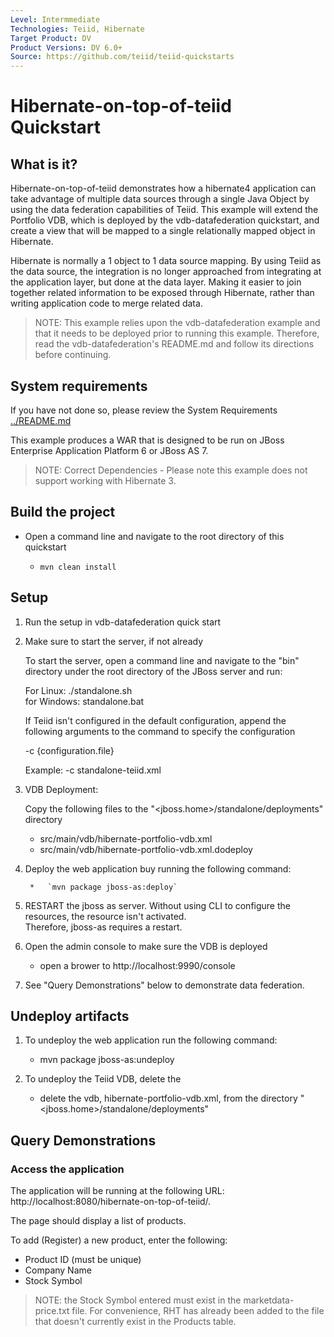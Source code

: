 ```yaml
---
Level: Intermmediate
Technologies: Teiid, Hibernate
Target Product: DV
Product Versions: DV 6.0+
Source: https://github.com/teiid/teiid-quickstarts
---
```


Hibernate-on-top-of-teiid Quickstart
================================

## What is it?

Hibernate-on-top-of-teiid demonstrates how a hibernate4 application can take advantage of multiple data sources through
a single Java Object by using the data federation capabilities of Teiid.  This example will extend the Portfolio VDB, which
is deployed by the vdb-datafederation quickstart, and create a view that will be mapped to a single 
relationally mapped object in Hibernate.

Hibernate is normally a 1 object to 1 data source mapping.  By using Teiid as the data source, the integration is no longer
approached from integrating at the application layer, but done at the data layer.  Making it easier to join together related information to be exposed
through Hibernate, rather than writing application code to merge related data.

> NOTE: This example relies upon the vdb-datafederation example and that it needs to be deployed prior to running this example. Therefore, read the vdb-datafederation's README.md and follow its directions before continuing.

## System requirements

If you have not done so, please review the System Requirements [../README.md](../README.md)

This example produces a WAR that is designed to be run on JBoss Enterprise Application Platform 6 or JBoss AS 7.

> NOTE: Correct Dependencies - Please note this example does not support working with Hibernate 3.  

## Build the project

- Open a command line and navigate to the root directory of this quickstart

	*   `mvn clean install`

## Setup

1) Run the setup in vdb-datafederation quick start

2) Make sure to start the server, if not already

	To start the server, open a command line and navigate to the "bin" directory under the root directory of the JBoss server and run:
	
	For Linux:   ./standalone.sh	
	for Windows: standalone.bat

	If Teiid isn't configured in the default configuration, append the following arguments to the command to specify the configuration
		
	-c {configuration.file}  
	
	Example: -c standalone-teiid.xml 

	
3) VDB Deployment:

    Copy the following files to the "<jboss.home>/standalone/deployments" directory

     * src/main/vdb/hibernate-portfolio-vdb.xml
     * src/main/vdb/hibernate-portfolio-vdb.xml.dodeploy

4) Deploy the web application buy running the following command:

    	*   `mvn package jboss-as:deploy`
    	
5) RESTART the jboss as server.  Without using CLI to configure the resources, the resource isn't activated.  
		Therefore, jboss-as requires a restart.	

6)  Open the admin console to make sure the VDB is deployed

	*  open a brower to http://localhost:9990/console 	

7)  See "Query Demonstrations" below to demonstrate data federation.

## Undeploy artifacts

1)  To undeploy the web application run the following command:

	*  mvn package jboss-as:undeploy
	
2)  To undeploy the Teiid VDB, delete the 

	*  delete the vdb, hibernate-portfolio-vdb.xml, from the directory "<jboss.home>/standalone/deployments"
	
## Query Demonstrations

### Access the application 

The application will be running at the following URL: http://localhost:8080/hibernate-on-top-of-teiid/.

The page should display a list of products.

To add (Register) a new product, enter the following:

-  Product ID  (must be unique)
-  Company Name
-  Stock Symbol

> NOTE: the Stock Symbol entered must exist in the marketdata-price.txt file. For convenience, RHT has already been added to the file that doesn't currently exist in the Products table.
